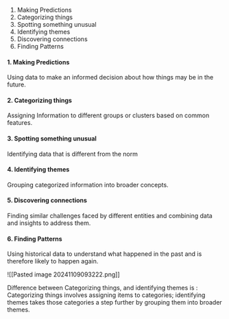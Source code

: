1. Making Predictions
2. Categorizing things
3. Spotting something unusual
4. Identifying themes
5. Discovering connections
6. Finding Patterns



#### 1. Making Predictions
 Using data to make an informed decision about how things may be in the future.

#### 2. Categorizing things
Assigning Information to different groups or clusters based on common features.

#### 3. Spotting something unusual
Identifying data that is different from the norm

#### 4. Identifying themes
Grouping categorized information into broader concepts.
#### 5. Discovering connections
Finding similar challenges faced by different entities and combining data and insights to address them.

#### 6. Finding Patterns
Using historical data to understand what happened in the past and is therefore likely to happen again.

![[Pasted image 20241109093222.png]]

Difference between Categorizing things, and identifying themes is : 
Categorizing things involves assigning items to categories; identifying themes takes those categories a step further by grouping them into broader themes.